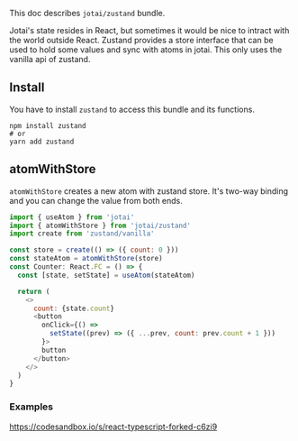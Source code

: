 This doc describes `jotai/zustand` bundle.

Jotai's state resides in React, but sometimes it would be nice
to intract with the world outside React.
Zustand provides a store interface that can be used to hold some values
and sync with atoms in jotai.
This only uses the vanilla api of zustand.

## Install

You have to install `zustand` to access this bundle and its functions.

```
npm install zustand
# or
yarn add zustand
```

## atomWithStore

`atomWithStore` creates a new atom with zustand store.
It's two-way binding and you can change the value from both ends.

```js
import { useAtom } from 'jotai'
import { atomWithStore } from 'jotai/zustand'
import create from 'zustand/vanilla'

const store = create(() => ({ count: 0 }))
const stateAtom = atomWithStore(store)
const Counter: React.FC = () => {
  const [state, setState] = useAtom(stateAtom)

  return (
    <>
      count: {state.count}
      <button
        onClick={() =>
          setState((prev) => ({ ...prev, count: prev.count + 1 }))
        }>
        button
      </button>
    </>
  )
}
```

### Examples

https://codesandbox.io/s/react-typescript-forked-c6zi9
